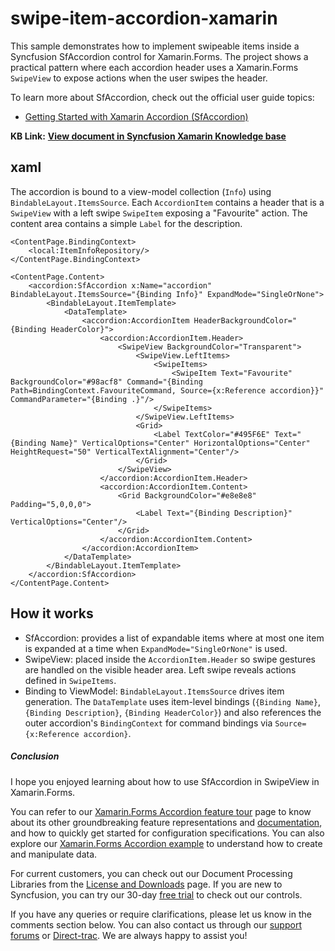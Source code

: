 # swipe-item-accordion-xamarin

This sample demonstrates how to implement swipeable items inside a Syncfusion SfAccordion control for Xamarin.Forms. The project shows a practical pattern where each accordion header uses a Xamarin.Forms `SwipeView` to expose actions when the user swipes the header. 

To learn more about SfAccordion, check out the official user guide topics:

- [Getting Started with Xamarin Accordion (SfAccordion)](https://help.syncfusion.com/xamarin/accordion/getting-started)

**KB Link:** **[View document in Syncfusion Xamarin Knowledge base](https://www.syncfusion.com/kb/12166/how-to-swipe-item-in-xamarin-forms-sfaccordion)**

## xaml
The accordion is bound to a view-model collection (`Info`) using `BindableLayout.ItemsSource`. Each `AccordionItem` contains a header that is a `SwipeView` with a left swipe `SwipeItem` exposing a "Favourite" action. The content area contains a simple `Label` for the description. 

```
<ContentPage.BindingContext>
    <local:ItemInfoRepository/>
</ContentPage.BindingContext>

<ContentPage.Content>
    <accordion:SfAccordion x:Name="accordion" BindableLayout.ItemsSource="{Binding Info}" ExpandMode="SingleOrNone">
        <BindableLayout.ItemTemplate>
            <DataTemplate>
                <accordion:AccordionItem HeaderBackgroundColor="{Binding HeaderColor}">
                    <accordion:AccordionItem.Header>
                        <SwipeView BackgroundColor="Transparent">
                            <SwipeView.LeftItems>
                                <SwipeItems>
                                    <SwipeItem Text="Favourite" BackgroundColor="#98acf8" Command="{Binding Path=BindingContext.FavouriteCommand, Source={x:Reference accordion}}" CommandParameter="{Binding .}"/>
                                </SwipeItems>
                            </SwipeView.LeftItems>
                            <Grid>
                                <Label TextColor="#495F6E" Text="{Binding Name}" VerticalOptions="Center" HorizontalOptions="Center" HeightRequest="50" VerticalTextAlignment="Center"/>
                            </Grid>
                        </SwipeView>
                    </accordion:AccordionItem.Header>
                    <accordion:AccordionItem.Content>
                        <Grid BackgroundColor="#e8e8e8" Padding="5,0,0,0">
                            <Label Text="{Binding Description}" VerticalOptions="Center"/>
                        </Grid>
                    </accordion:AccordionItem.Content>
                </accordion:AccordionItem>
            </DataTemplate>
        </BindableLayout.ItemTemplate>
    </accordion:SfAccordion>
</ContentPage.Content>
```

## How it works
- SfAccordion: provides a list of expandable items where at most one item is expanded at a time when `ExpandMode="SingleOrNone"` is used.
- SwipeView: placed inside the `AccordionItem.Header` so swipe gestures are handled on the visible header area. Left swipe reveals actions defined in `SwipeItems`.
- Binding to ViewModel: `BindableLayout.ItemsSource` drives item generation. The `DataTemplate` uses item-level bindings (`{Binding Name}`, `{Binding Description}`, `{Binding HeaderColor}`) and also references the outer accordion's `BindingContext` for command bindings via `Source={x:Reference accordion}`.


##### Conclusion
I hope you enjoyed learning about how to use SfAccordion in SwipeView in Xamarin.Forms.

You can refer to our  [Xamarin.Forms Accordion feature tour](https://www.syncfusion.com/xamarin-ui-controls/xamarin-accordion) page to know about its other groundbreaking feature representations and [documentation](https://help.syncfusion.com/xamarin/accordion/getting-started), and how to quickly get started for configuration specifications. You can also explore our [Xamarin.Forms Accordion example](https://www.syncfusion.com/demos/xamarin) to understand how to create and manipulate data.

For current customers, you can check out our Document Processing Libraries from the [License and Downloads](https://www.syncfusion.com/account/login) page. If you are new to Syncfusion, you can try our 30-day [free trial](https://www.syncfusion.com/downloads) to check out our controls.

If you have any queries or require clarifications, please let us know in the comments section below. You can also contact us through our [support forums](https://www.syncfusion.com/forums) or [Direct-trac](https://support.syncfusion.com/create). We are always happy to assist you!
